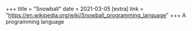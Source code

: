 +++
title = "Snowball"
date = 2021-03-05
[extra]
link = "https://en.wikipedia.org/wiki/Snowball_programming_language"
+++
A programming language

